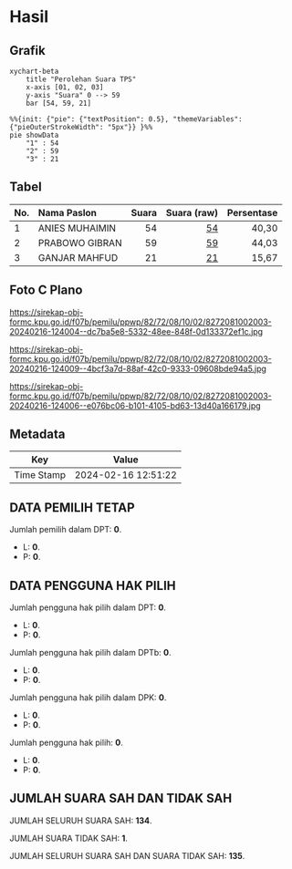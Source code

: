 # Hasil

## Grafik

```mermaid
xychart-beta
    title "Perolehan Suara TPS"
    x-axis [01, 02, 03]
    y-axis "Suara" 0 --> 59
    bar [54, 59, 21]
```

```mermaid
%%{init: {"pie": {"textPosition": 0.5}, "themeVariables": {"pieOuterStrokeWidth": "5px"}} }%%
pie showData
    "1" : 54
    "2" : 59
    "3" : 21
```

## Tabel

| No. | Nama Paslon    | Suara | Suara (raw) | Persentase |
|:--- |:-------------- | -----:| -----------:| ----------:|
| 1   | ANIES MUHAIMIN | 54    | [54][p-1]   | 40,30      |
| 2   | PRABOWO GIBRAN | 59    | [59][p-2]   | 44,03      |
| 3   | GANJAR MAHFUD  | 21    | [21][p-3]   | 15,67      |


[p-1]: https://github.com/gigit-pemilu/pemilu-2024-82-maluku-utara/blob/main/pilpres/hitung-suara/sub/82-maluku-utara/sub/72-kota-tidore-kepulauan/sub/08-tidore-timur/sub/1002-tosa/sub/003-tps/sub/paslon-1.txt
[p-2]: https://github.com/gigit-pemilu/pemilu-2024-82-maluku-utara/blob/main/pilpres/hitung-suara/sub/82-maluku-utara/sub/72-kota-tidore-kepulauan/sub/08-tidore-timur/sub/1002-tosa/sub/003-tps/sub/paslon-2.txt
[p-3]: https://github.com/gigit-pemilu/pemilu-2024-82-maluku-utara/blob/main/pilpres/hitung-suara/sub/82-maluku-utara/sub/72-kota-tidore-kepulauan/sub/08-tidore-timur/sub/1002-tosa/sub/003-tps/sub/paslon-3.txt

## Foto C Plano

https://sirekap-obj-formc.kpu.go.id/f07b/pemilu/ppwp/82/72/08/10/02/8272081002003-20240216-124004--dc7ba5e8-5332-48ee-848f-0d133372ef1c.jpg

https://sirekap-obj-formc.kpu.go.id/f07b/pemilu/ppwp/82/72/08/10/02/8272081002003-20240216-124009--4bcf3a7d-88af-42c0-9333-09608bde94a5.jpg

https://sirekap-obj-formc.kpu.go.id/f07b/pemilu/ppwp/82/72/08/10/02/8272081002003-20240216-124006--e076bc06-b101-4105-bd63-13d40a166179.jpg


## Metadata

| Key        | Value               |
| ---------- | ------------------- |
| Time Stamp | 2024-02-16 12:51:22 |


## DATA PEMILIH TETAP

Jumlah pemilih dalam DPT: **0**.
 * L: **0**.
 * P: **0**.

## DATA PENGGUNA HAK PILIH

Jumlah pengguna hak pilih dalam DPT: **0**.
 * L: **0**.
 * P: **0**.

Jumlah pengguna hak pilih dalam DPTb: **0**.
 * L: **0**.
 * P: **0**.

Jumlah pengguna hak pilih dalam DPK: **0**.
 * L: **0**.
 * P: **0**.

Jumlah pengguna hak pilih: **0**.
 * L: **0**.
 * P: **0**.

## JUMLAH SUARA SAH DAN TIDAK SAH

JUMLAH SELURUH SUARA SAH: **134**.

JUMLAH SUARA TIDAK SAH: **1**.

JUMLAH SELURUH SUARA SAH DAN SUARA TIDAK SAH: **135**.


